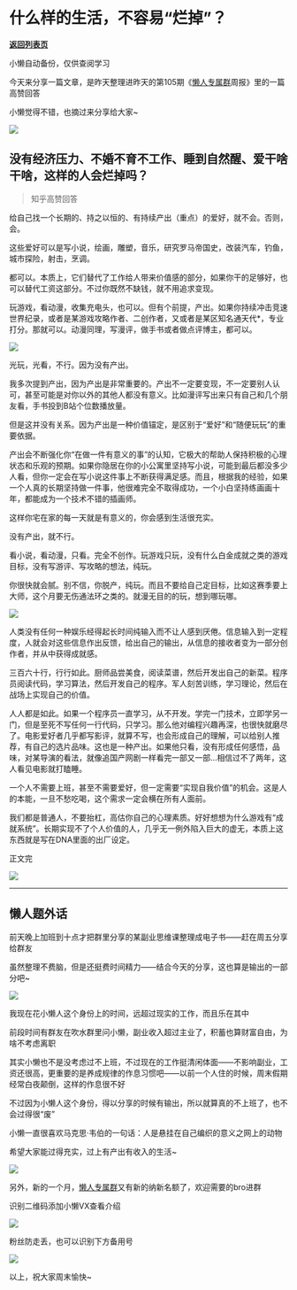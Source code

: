 # 什么样的生活，不容易“烂掉”？

[**返回列表页**](/gzh/懒人搜索)

小懒自动备份，仅供查阅学习

今天来分享一篇文章，是昨天整理进昨天的第105期《[懒人专属群](https://mp.weixin.qq.com/s?__biz=MzkwNjE5NDYzOQ==&mid=2247493087&idx=1&sn=e147d983c4441e296ee9b0ae0cdf5716&scene=21#wechat_redirect)周报》里的一篇高赞回答

小懒觉得不错，也摘过来分享给大家~

![](https://mmbiz.qpic.cn/sz_mmbiz_png/BXJXNRRKQNJsz63cfklUia8jpvia2WCF5CChSaJTbagddbfEOv4lUhaJJuZ1DwET6L8nyECznicEkBzQeT0fmgTEA/640?wx_fmt=other&from;=appmsg&tp;=webp&wxfrom;=5&wx;_lazy=1&wx;_co=1)

## 没有经济压力、不婚不育不工作、睡到自然醒、爱干啥干啥，这样的人会烂掉吗？

> 知乎高赞回答

给自己找一个长期的、持之以恒的、有持续产出（重点）的爱好，就不会。否则，会。

这些爱好可以是写小说，绘画，雕塑，音乐，研究罗马帝国史，改装汽车，钓鱼，城市探险，射击，烹调。

都可以。本质上，它们替代了工作给人带来价值感的部分，如果你干的足够好，也可以替代工资这部分。不过你既然不缺钱，就不用追求变现。

玩游戏，看动漫，收集充电头，也可以。但有个前提，产出。如果你持续冲击竞速世界纪录，或者是某游戏攻略作者、二创作者，又或者是某区知名通天代*，专业打分。那就可以。动漫同理，写漫评，做手书或者做点评博主，都可以。

![](https://mmbiz.qpic.cn/sz_mmbiz_jpg/BXJXNRRKQNIrzu4hAh9k2kaqdrusjKq4vFcyNYtvE5RZYzk4k7LdNkaZCVcapanSxLBzBhmr0xbQC1Dsn0iaHUw/640?wx_fmt=jpeg&from;=appmsg)

光玩，光看，不行。因为没有产出。

我多次提到产出，因为产出是非常重要的。产出不一定要变现，不一定要别人认可，甚至可能是对你以外的其他人都没有意义。比如漫评写出来只有自己和几个朋友看，手书投到B站个位数播放量。

但是这并没有关系。因为产出是一种价值锚定，是区别于“爱好”和“随便玩玩”的重要依据。

产出会不断强化你“在做一件有意义的事”的认知，它极大的帮助人保持积极的心理状态和乐观的预期。如果你隐居在你的小公寓里坚持写小说，可能到最后都没多少人看，但你一定会在写小说这件事上不断获得满足感。而且，根据我的经验，如果一个人真的长期坚持做一件事，他很难完全不取得成功，一个小白坚持练画画十年，都能成为一个技术不错的插画师。

这样你宅在家的每一天就是有意义的，你会感到生活很充实。

没有产出，就不行。

看小说，看动漫，只看。完全不创作。玩游戏只玩，没有什么白金成就之类的游戏目标，没有写游评、写攻略的想法，纯玩。

你很快就会腻。别不信，你脱产，纯玩。而且不要给自己定目标，比如这赛季要上大师，这个月要无伤通法环之类的。就漫无目的的玩，想到哪玩哪。

![](https://mmbiz.qpic.cn/sz_mmbiz_jpg/BXJXNRRKQNIrzu4hAh9k2kaqdrusjKq4bCPdf1aU7TiaAPMNOBsvUyf3QOibdFBMRMCDJuBhRe50NKjsloEe3OOQ/640?wx_fmt=jpeg&from;=appmsg)

人类没有任何一种娱乐经得起长时间纯输入而不让人感到厌倦。信息输入到一定程度，人就会对这些信息作出反馈，给出自己的输出，从信息的接收者变为一部分创作者，并从中获得成就感。

三百六十行，行行如此。厨师品尝美食，阅读菜谱，然后开发出自己的新菜。程序员阅读代码，学习算法，然后开发自己的程序。军人刻苦训练，学习理论，然后在战场上实现自己的价值。

人人都是如此。如果一个程序员一直学习，从不开发。学完一门技术，立即学另一门，但是至死不写任何一行代码，只学习。那么他对编程兴趣再深，也很快就磨尽了。电影爱好者几乎都写影评，就算不写，也会形成自己的理解，可以给别人推荐，有自己的选片品味。这也是一种产出。如果他只看，没有形成任何感悟，品味，对某导演的看法，就像追国产网剧一样看完一部又一部...相信过不了两年，这人看见电影就打瞌睡。

一个人不需要上班，甚至不需要爱好，但一定需要“实现自我价值”的机会。这是人的本能，一旦不愁吃喝，这个需求一定会横在所有人面前。

我们都是普通人，不要抬杠，高估你自己的心理素质。好好想想为什么游戏有“成就系统”。长期实现不了个人价值的人，几乎无一例外陷入巨大的虚无，本质上这东西就是写在DNA里面的出厂设定。

正文完

![](https://mmbiz.qpic.cn/sz_mmbiz_jpg/BXJXNRRKQNIrzu4hAh9k2kaqdrusjKq4Cyrda7Y3KwBDyKgr2jn6HLfjRLGU0ndyvTO37VMicTG4MdTlRHVPQjQ/640?wx_fmt=jpeg&from;=appmsg)

* * *

## 懒人题外话

前天晚上加班到十点才把群里分享的某副业思维课整理成电子书——赶在周五分享给群友

虽然整理不费脑，但是还挺费时间精力——结合今天的分享，这也算是输出的一部分吧~

![](https://mmbiz.qpic.cn/sz_mmbiz_jpg/BXJXNRRKQNIrzu4hAh9k2kaqdrusjKq4x8VU0PLBUw9WQfSuO6Kib8zhCCEO6NWYicwGBWfDXuNibFG1wiaicYfUyuQ/640?wx_fmt=jpeg&from;=appmsg)

我现在花小懒人这个身份上的时间，远超过现实的工作，而且乐在其中

前段时间有群友在吹水群里问小懒，副业收入超过主业了，积蓄也算财富自由，为啥不考虑离职

其实小懒也不是没考虑过不上班，不过现在的工作挺清闲体面——不影响副业，工资还很高，更重要的是养成规律的作息习惯吧——以前一个人住的时候，周末假期经常白夜颠倒，这样的作息很不好

不过因为小懒人这个身份，得以分享的时候有输出，所以就算真的不上班了，也不会过得很“废”

小懒一直很喜欢马克思·韦伯的一句话：人是悬挂在自己编织的意义之网上的动物

希望大家能过得充实，过上有产出有收入的生活~

![](https://mmbiz.qpic.cn/sz_mmbiz_jpg/BXJXNRRKQNIrzu4hAh9k2kaqdrusjKq4vFH6E8wNbug8gazXDH0M78tialjVy1ozlJe6Gg0os6wsQfA2QaAe6hA/640?wx_fmt=jpeg&from;=appmsg)

另外，新的一个月，[懒人专属群](https://mp.weixin.qq.com/s?__biz=MzkwNjE5NDYzOQ==&mid=2247493087&idx=1&sn=e147d983c4441e296ee9b0ae0cdf5716&scene=21#wechat_redirect)又有新的纳新名额了，欢迎需要的bro进群

识别二维码添加小懒VX查看介绍

![](https://mmbiz.qpic.cn/sz_mmbiz_png/BXJXNRRKQNL2TXGXG4RpnR4Oa6BBiaMafcicNzVIMy2BZagKPXf95Tj9OCNzdtlyxqluSfibjAlOCejsg2rXxJ18A/640?wx_fmt=png&from;=appmsg&wxfrom;=5&wx;_lazy=1&wx;_co=1)

粉丝防走丢，也可以识别下方备用号

![](https://mmbiz.qpic.cn/mmbiz_jpg/Rmd3GnW8BRuMqPkiaJgW6znyhJmJ7era1mEShL3iaiabxRJpHIMZscNYAffvpDrJiablAzdNej51nfSQshHeJI669Q/640?wxfrom=12&tp;=wxpic&wx;_fmt=jpeg)

以上，祝大家周末愉快~

  

